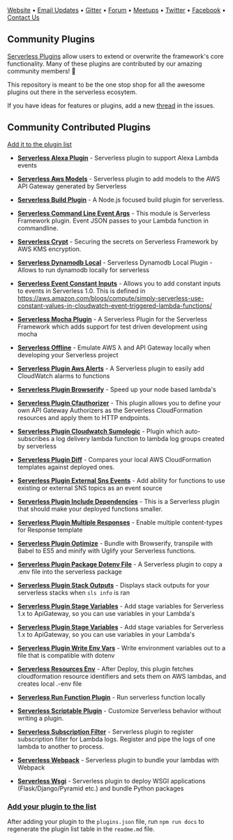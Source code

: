 [Website](http://www.serverless.com) • [Email Updates](http://eepurl.com/b8dv4P) • [Gitter](https://gitter.im/serverless/serverless) • [Forum](http://forum.serverless.com) • [Meetups](https://github.com/serverless-meetups/main) • [Twitter](https://twitter.com/goserverless) • [Facebook](https://www.facebook.com/serverless) • [Contact Us](mailto:hello@serverless.com)

## Community Plugins

[Serverless Plugins](https://serverless.com/framework/docs/providers/aws/guide/plugins/) allow users to extend or overwrite the framework's core functionality. Many of these plugins are contributed by our amazing community members! 🎉

This repository is meant to be the one stop shop for all the awesome plugins out there in the serverless ecosytem.

If you have ideas for features or plugins, add a new [thread](https://github.com/serverless/community-plugins/issues) in the issues.

## Community Contributed Plugins

[Add it to the plugin list](https://github.com/serverless/community-plugins/edit/master/plugins.json)

<!-- ⛔️ AUTO-GENERATED-CONTENT:START (GENERATE_SERVERLESS_PLUGIN_TABLE)
- Do not remove or modify this section. Make all updates to plugins.json -->
* **[Serverless Alexa Plugin](https://github.com/rajington/serverless-alexa-plugin)** -	Serverless plugin to support Alexa Lambda events

* **[Serverless Aws Models](https://github.com/9cookies/serverless-aws-models)** -	Serverless plugin to add models to the AWS API Gateway generated by Serverless

* **[Serverless Build Plugin](https://github.com/nfour/serverless-build-plugin)** -	A Node.js focused build plugin for serverless.

* **[Serverless Command Line Event Args](https://github.com/horike37/serverless-command-line-event-args)** -	This module is Serverless Framework plugin. Event JSON passes to your Lambda function in commandline.

* **[Serverless Crypt](https://github.com/marcy-terui/serverless-crypt)** -	Securing the secrets on Serverless Framework by AWS KMS encryption.

* **[Serverless Dynamodb Local](https://github.com/99xt/serverless-dynamodb-local)** -	Serverless Dynamodb Local Plugin - Allows to run dynamodb locally for serverless

* **[Serverless Event Constant Inputs](https://github.com/dittto/serverless-event-constant-inputs)** -	Allows you to add constant inputs to events in Serverless 1.0. This is defined in https://aws.amazon.com/blogs/compute/simply-serverless-use-constant-values-in-cloudwatch-event-triggered-lambda-functions/

* **[Serverless Mocha Plugin](https://github.com/SC5/serverless-mocha-plugin)** -	A Serverless Plugin for the Serverless Framework which adds support for test driven development using mocha

* **[Serverless Offline](https://github.com/dherault/serverless-offline)** -	Emulate AWS λ and API Gateway locally when developing your Serverless project

* **[Serverless Plugin Aws Alerts](https://github.com/ACloudGuru/serverless-plugin-aws-alerts)** -	A Serverless plugin to easily add CloudWatch alarms to functions

* **[Serverless Plugin Browserify](https://github.com/doapp-ryanp/serverless-plugin-browserify)** -	Speed up your node based lambda's

* **[Serverless Plugin Cfauthorizer](https://github.com/SC5/serverless-plugin-cfauthorizer)** -	This plugin allows you to define your own API Gateway Authorizers as the Serverless CloudFormation resources and apply them to HTTP endpoints.

* **[Serverless Plugin Cloudwatch Sumologic](https://github.com/ACloudGuru/serverless-plugin-cloudwatch-sumologic)** -	Plugin which auto-subscribes a log delivery lambda function to lambda log groups created by serverless

* **[Serverless Plugin Diff](https://github.com/nicka/serverless-plugin-diff)** -	Compares your local AWS CloudFormation templates against deployed ones.

* **[Serverless Plugin External Sns Events](https://github.com/silvermine/serverless-plugin-external-sns-events)** -	Add ability for functions to use existing or external SNS topics as an event source

* **[Serverless Plugin Include Dependencies](https://github.com/dougmoscrop/serverless-plugin-include-dependencies)** -	This is a Serverless plugin that should make your deployed functions smaller.

* **[Serverless Plugin Multiple Responses](https://github.com/silvermine/serverless-plugin-multiple-responses)** -	Enable multiple content-types for Response template 

* **[Serverless Plugin Optimize](https://github.com/FidelLimited/serverless-plugin-optimize)** -	Bundle with Browserify, transpile with Babel to ES5 and minify with Uglify your Serverless functions.

* **[Serverless Plugin Package Dotenv File](https://github.com/ACloudGuru/serverless-plugin-package-dotenv-file)** -	A Serverless plugin to copy a .env file into the serverless package

* **[Serverless Plugin Stack Outputs](https://github.com/svdgraaf/serverless-plugin-stack-outputs)** -	Displays stack outputs for your serverless stacks when `sls info` is ran

* **[Serverless Plugin Stage Variables](https://github.com/svdgraaf/serverless-plugin-stage-variables)** -	Add stage variables for Serverless 1.x to ApiGateway, so you can use variables in your Lambda's

* **[Serverless Plugin Stage Variables](https://github.com/svdgraaf/serverless-plugin-stage-variables)** -	Add stage variables for Serverless 1.x to ApiGateway, so you can use variables in your Lambda's

* **[Serverless Plugin Write Env Vars](https://github.com/silvermine/serverless-plugin-write-env-vars)** -	Write environment variables out to a file that is compatible with dotenv

* **[Serverless Resources Env](https://github.com/rurri/serverless-resources-env)** -	After Deploy, this plugin fetches cloudformation resource identifiers and sets them on AWS lambdas, and creates local .<state>-env file

* **[Serverless Run Function Plugin](https://github.com/lithin/serverless-run-function-plugin)** -	Run serverless function locally

* **[Serverless Scriptable Plugin](https://github.com/wei-xu-myob/serverless-scriptable-plugin)** -	Customize Serverless behavior without writing a plugin.

* **[Serverless Subscription Filter](https://github.com/blackevil245/serverless-subscription-filter)** -	Serverless plugin to register subscription filter for Lambda logs. Register and pipe the logs of one lambda to another to process.

* **[Serverless Webpack](https://github.com/elastic-coders/serverless-webpack)** -	Serverless plugin to bundle your lambdas with Webpack

* **[Serverless Wsgi](https://github.com/logandk/serverless-wsgi)** -	Serverless plugin to deploy WSGI applications (Flask/Django/Pyramid etc.) and bundle Python packages
<!-- ⛔️ AUTO-GENERATED-CONTENT:END - Do not remove or modify this section. Make all updates to plugins.json -->

### [Add your plugin to the list](https://github.com/serverless/plugins/edit/master/plugins.json)

After adding your plugin to the `plugins.json` file, run `npm run docs` to regenerate the plugin list table in the `readme.md` file.
